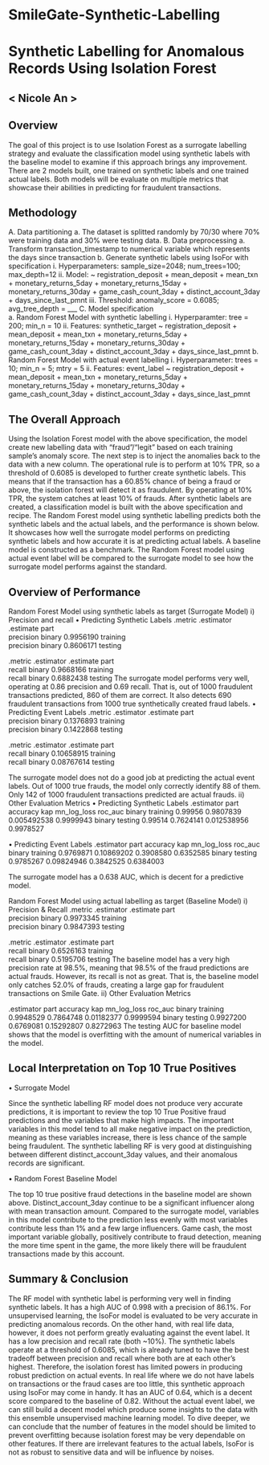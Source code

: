 # SmileGate-Synthetic-Labelling
# Synthetic Labelling for Anomalous Records Using Isolation Forest
## < Nicole An > 
## Overview

The goal of this project is to use Isolation Forest as a surrogate labelling strategy and evaluate the classification model using synthetic labels with the baseline model to examine if this approach brings any improvement. There are 2 models built, one trained on synthetic labels and one trained actual labels. Both models will be evaluate on multiple metrics that showcase their abilities in predicting for fraudulent transactions.  


## Methodology

A.	Data partitioning
a.	The dataset is splitted randomly by 70/30 where 70% were training data and 30% were testing data.
B.	Data preprocessing
a.	Transform transaction_timestamp to numerical variable which represents the days since transaction
b.	Generate synthetic labels using IsoFor with specification
i.	Hyperparameters: sample_size=2048; num_trees=100; max_depth=12
ii.	Model: ~ registration_deposit +  mean_deposit + mean_txn + monetary_returns_5day + monetary_returns_15day + monetary_returns_30day + game_cash_count_3day + distinct_account_3day + days_since_last_pmnt
iii.	Threshold: anomaly_score = 0.6085; avg_tree_depth = ___
C.	Model specification  
a.	Random Forest Model with synthetic labelling
i.	Hyperparamter: tree = 200; min_n = 10
ii.	Features: synthetic_target ~ registration_deposit +  mean_deposit + mean_txn + monetary_returns_5day + monetary_returns_15day + monetary_returns_30day + game_cash_count_3day + distinct_account_3day + days_since_last_pmnt
b.	Random Forest Model with actual event labelling
i.	Hyperparameter: trees = 10; min_n = 5; mtry = 5
ii.	Features: event_label ~ registration_deposit +  mean_deposit + mean_txn + monetary_returns_5day + monetary_returns_15day + monetary_returns_30day + game_cash_count_3day + distinct_account_3day + days_since_last_pmnt


## The Overall Approach

Using the Isolation Forest model with the above specification, the model create new labelling data with “fraud”/“legit” based on each training sample’s anomaly score. The next step is to inject the anomalies back to the data with a new column. The operational rule is to perform at 10% TPR, so a threshold of 0.6085 is developed to further create synthetic labels. This means that if the transaction has a 60.85% chance of being a fraud or above, the isolation forest will detect it as fraudulent. By operating at 10% TPR, the system catches at least 10% of frauds. 
After synthetic labels are created, a classification model is built with the above specification and recipe. The Random Forest model using synthetic labelling predicts both the synthetic labels and the actual labels, and the performance is shown below. It showcases how well the surrogate model performs on predicting synthetic labels and how accurate it is at predicting actual labels. 
A baseline model is constructed as a benchmark. The Random Forest model using actual event label will be compared to the surrogate model to see how the surrogate model performs against the standard. 

## Overview of Performance 

Random Forest Model using synthetic labels as target (Surrogate Model)
i)	Precision and recall
•	Predicting Synthetic Labels
.metric
<chr>	.estimator
<chr>	.estimate
<dbl>	part
<chr>	
precision	binary	0.9956190	training	
precision	binary	0.8606171	testing	

.metric
<chr>	.estimator
<chr>	.estimate
<dbl>	part
<chr>	
recall	binary	0.9668166	training	
recall	binary	0.6882438	testing	
The surrogate model performs very well, operating at 0.86 precision and 0.69 recall. That is, out of 1000 fraudulent transactions predicted, 860 of them are correct. It also detects 690 fraudulent transactions from 1000 true synthetically created fraud labels. 
•	Predicting Event Labels
.metric
<chr>	.estimator
<chr>	.estimate
<dbl>	part
<chr>	
precision	binary	0.1376893	training	
precision	binary	0.1422868	testing	

.metric
<chr>	.estimator
<chr>	.estimate
<dbl>	part
<chr>	
recall	binary	0.10658915	training	
recall	binary	0.08767614	testing	

The surrogate model does not do a good job at predicting the actual event labels. Out of 1000 true frauds, the model only correctly identify 88 of them. Only 142 of 1000 fraudulent transactions predicted are actual frauds. 
ii)	Other Evaluation Metrics
•	Predicting Synthetic Labels
.estimator
<chr>	part
<chr>	accuracy
<dbl>	kap
<dbl>	mn_log_loss
<dbl>	roc_auc
<dbl>
binary	training	0.99956	0.9807839	0.005492538	0.9999943
binary	testing	0.99514	0.7624141	0.012538956	0.9978527

•	Predicting Event Labels
.estimator
<chr>	part
<chr>	accuracy
<dbl>	kap
<dbl>	mn_log_loss
<dbl>	roc_auc
<dbl>
binary	training	0.9769871	0.10869202	0.3908580	0.6352585
binary	testing	0.9785267	0.09824946	0.3842525	0.6384003

The surrogate model has a 0.638 AUC, which is decent for a predictive model. 
 
Random Forest Model using actual labelling as target (Baseline Model)
i)	Precision & Recall
.metric
<chr>	.estimator
<chr>	.estimate
<dbl>	part
<chr>	
precision	binary	0.9973345	training	
precision	binary	0.9847393	testing	

.metric
<chr>	.estimator
<chr>	.estimate
<dbl>	part
<chr>	
recall	binary	0.6526163	training	
recall	binary	0.5195706	testing	
The baseline model has a very high precision rate at 98.5%, meaning that 98.5% of the fraud predictions are actual frauds. However, its recall is not as great. That is, the baseline model only catches 52.0% of frauds, creating a large gap for fraudulent transactions on Smile Gate.
ii)	Other Evaluation Metrics

.estimator
<chr>	part
<chr>	accuracy
<dbl>	kap
<dbl>	mn_log_loss
<dbl>	roc_auc
<dbl>
binary	training	0.9948529	0.7864748	0.01182377	0.9999594
binary	testing	0.9927200	0.6769081	0.15292807	0.8272963
The testing AUC for baseline model shows that the model is overfitting with the amount of numerical variables in the model. 

## Local Interpretation on Top 10 True Positives

•	Surrogate Model
  
           
Since the synthetic labelling RF model does not produce very accurate predictions, it is important to review the top 10 True Positive fraud predictions and the variables that make high impacts. The important variables in this model tend to all make negative impact on the prediction, meaning as these variables increase, there is less chance of the sample being fraudulent. The synthetic labelling RF is very good at distinguishing between different distinct_account_3day values, and their anomalous records are significant. 

•	Random Forest Baseline Model
  
 
          

The top 10 true positive fraud detections in the baseline model are shown above. Distinct_account_3day continue to be a significant influencer along with mean transaction amount. Compared to the surrogate model, variables in this model contribute to the prediction less evenly with most variables contribute less than 1% and a few large influencers. Game cash, the most important variable globally, positively contribute to fraud detection, meaning the more time spent in the game, the more likely there will be fraudulent transactions made by this account. 

## Summary & Conclusion

The RF model with synthetic label is performing very well in finding synthetic labels. It has a high AUC of 0.998 with a precision of 86.1%. For unsupervised learning, the IsoFor model is evaluated to be very accurate in predicting anomalous records. On the other hand, with real life data, however, it does not perform greatly evaluating against the event label. It has a low precision and recall rate (both ~10%). The synthetic labels operate at a threshold of 0.6085, which is already tuned to have the best tradeoff between precision and recall where both are at each other’s highest. Therefore, the isolation forest has limited powers in producing robust prediction on actual events. 
In real life where we do not have labels on transactions or the fraud cases are too little, this synthetic approach using IsoFor may come in handy. It has an AUC of 0.64, which is a decent score compared to the baseline of 0.82. Without the actual event label, we can still build a decent model which produce some insights to the data with this ensemble unsupervised machine learning model. To dive deeper, we can conclude that the number of features in the model should be limited to prevent overfitting because isolation forest may be very dependable on other features. If there are irrelevant features to the actual labels, IsoFor is not as robust to sensitive data and will be influence by noises. 


